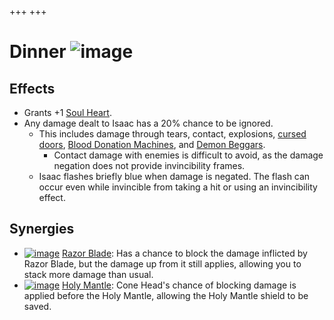 +++
+++

 # Dinner ![image](/image/Dinner.png) 


Effects
---------


* Grants +1 [Soul Heart](/wiki/Health#Soul_Hearts "Health").
* Any damage dealt to Isaac has a 20% chance to be ignored.
	+ This includes damage through tears, contact, explosions, [cursed doors](/wiki/Curse_Room "Curse Room"), [Blood Donation Machines](/wiki/Blood_Donation_Machine "Blood Donation Machine"), and [Demon Beggars](/wiki/Beggar#Demon_Beggar "Beggar").
		- Contact damage with enemies is difficult to avoid, as the damage negation does not provide invincibility frames.
	+ Isaac flashes briefly blue when damage is negated. The flash can occur even while invincible from taking a hit or using an invincibility effect.


Synergies
-----------


* [![image](/image/Razor_Blade.png)](/wiki/Razor_Blade "Razor Blade") [Razor Blade](/wiki/Razor_Blade "Razor Blade"): Has a chance to block the damage inflicted by Razor Blade, but the damage up from it still applies, allowing you to stack more damage than usual.
* [![image](/image/Holy_Mantle.png)](/wiki/Holy_Mantle "Holy Mantle") [Holy Mantle](/wiki/Holy_Mantle "Holy Mantle"): Cone Head's chance of blocking damage is applied before the Holy Mantle, allowing the Holy Mantle shield to be saved.


